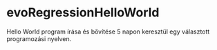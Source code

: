 # evoRegressionHelloWorld
Hello World program írása és bővítése 5 napon keresztül egy választott programozási nyelven.
